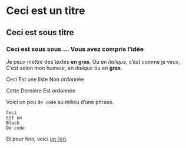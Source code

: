 # Ceci est un titre 
## Ceci est sous titre 
### Ceci est sous sous…. Vous avez compris l’idée 

Je peux mettre des textes **en gras**,
Ou en *italique*, c’est comme je veux,
C’est selon mon humeur, en *italique* ou en **gras**.

Ceci 
Est une liste 
Non ordonnée

Cette 
Dernière
Est ordonnée

Voici un peu `de code` au milieu d’une phrase. 

```
Ceci 
Est un 
Block 
De code
```

Et pour finir, voici [un lien](https://www.wikipedia.org/).

